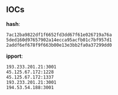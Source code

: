
## IOCs

__hash__:

```text
7ac12ba9822df1f6652fd3dd67f61e026719a76a
5ded160d97657902a14ecca95acfb01c7bf957d1
2addf6ef678f9f663b00e13e3bb2fa0a37299dd0
```
__ipport__:

```text
193.233.201.21:3001
45.125.67.172:1228
45.125.67.172:1337
193.233.201.21:3001
194.53.54.188:3001
```